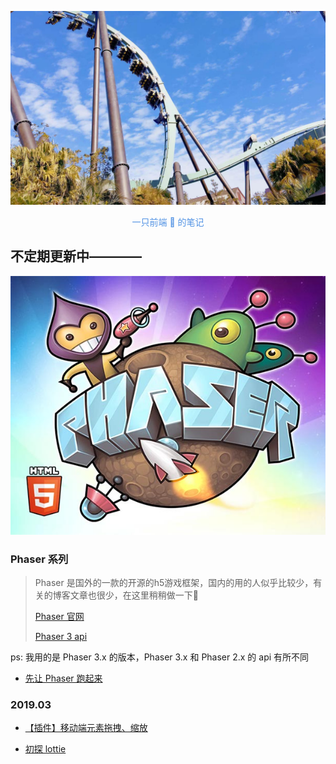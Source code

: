![](title.jpg)

<center><font color=#5192e4>一只前端 🦍 的笔记</font></center>

## 不定期更新中————

![](phaser.jpg)

### Phaser 系列

> Phaser 是国外的一款的开源的h5游戏框架，国内的用的人似乎比较少，有关的博客文章也很少，在这里稍稍做一下📝
>
> [Phaser 官网](http://phaser.io/)
>
> [Phaser 3 api](https://photonstorm.github.io/phaser3-docs/index.html)

ps: 我用的是 Phaser 3.x 的版本，Phaser 3.x 和 Phaser 2.x 的 api 有所不同

- [先让 Phaser 跑起来](https://github.com/hewq/blog/blob/master/Phaser/helloworld.md)



### 2019.03

- [【插件】移动端元素拖拽、缩放](https://github.com/hewq/blog/blob/master/javascript/%E3%80%90%E6%8F%92%E4%BB%B6%E3%80%91%E7%A7%BB%E5%8A%A8%E7%AB%AF%E5%85%83%E7%B4%A0%E6%8B%96%E6%8B%BD%E3%80%81%E7%BC%A9%E6%94%BE.md)

- [初探 lottie](https://github.com/hewq/blog/blob/master/javascript/%E5%88%9D%E6%8E%A2Lottie.md)

  
